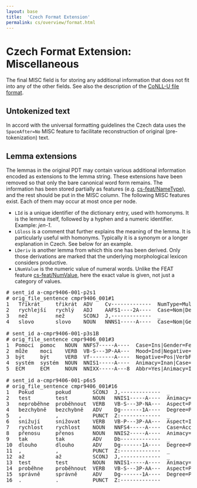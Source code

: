 ```yaml
---
layout: base
title:  'Czech Format Extension'
permalink: cs/overview/format.html
---
```


# Czech Format Extension: Miscellaneous

The final MISC field is for storing any additional information that does not fit into any of
the other fields. See also the description of the [CoNLL-U file format](../../format.html).

## Untokenized text

In accord with the universal formatting guidelines the Czech data uses the `SpaceAfter=No`
MISC feature to facilitate reconstruction of original (pre-tokenization) text.

## Lemma extensions

The lemmas in the original PDT may contain various additional information encoded as extensions
to the lemma string. These extensions have been removed so that only the bare canonical word form
remains. The information has been stored partially as features (e.g. [cs-feat/NameType]()),
and the rest should be put in the MISC column. The following MISC features exist. Each of them may
occur at most once per node.

* `LId` is a unique identifier of the dictionary entry, used with homonyms. It is the lemma itself, followed by a hyphen and a numeric identifier. Example: *jen-1*.
* `LGloss` is a comment that further explains the meaning of the lemma. It is particularly useful with homonyms. Typically it is a synonym or a longer explanation in Czech. See below for an example.
* `LDeriv` is another lemma from which this one has been derived. Only those derivations are marked that the underlying morphological lexicon considers productive.
* `LNumValue` is the numeric value of numeral words. Unlike the FEAT feature [cs-feat/NumValue](), here the exact value is given, not just a category of values.

<pre># sent_id a-cmpr9406-001-p2s1
# orig_file_sentence cmpr9406_001#1
1   Třikrát     třikrát  ADV    Cv-------------  NumType=Mult                                              2  advmod  _  LNumValue=3
2   rychlejší   rychlý   ADJ    AAFS1----2A----  Case=Nom|Degree=Comp|Gender=Fem|Negative=Pos|Number=Sing  0  root    _  _
3   než         než      SCONJ  J,-------------  _                                                         4  mark    _  LId=než-2
4   slovo       slovo    NOUN   NNNS1-----A----  Case=Nom|Gender=Neut|Negative=Pos|Number=Sing             2  advcl   _  _

# sent_id a-cmpr9406-001-p3s1B
# orig_file_sentence cmpr9406_001#3
1  Pomocí  pomoc   NOUN  NNFS7-----A----  Case=Ins|Gender=Fem|Negative=Pos|Number=Sing                                  2  xcomp  _  _
2  může    moci    VERB  VB-S---3P-AA---  Mood=Ind|Negative=Pos|Number=Sing|Person=3|Tense=Pres|VerbForm=Fin|Voice=Act  0  root   _  LGloss=(mít_možnost_[něco_dělat])
3  být     být     VERB  Vf--------A----  Negative=Pos|VerbForm=Inf                                                     1  cop    _  _
4  systém  systém  NOUN  NNIS1-----A----  Animacy=Inan|Case=Nom|Gender=Masc|Negative=Pos|Number=Sing                    2  nsubj  _  _
5  ECM     ECM     NOUN  NNIXX-----A---8  Abbr=Yes|Animacy=Inan|Foreign=Yes|Gender=Masc|Negative=Pos                    4  nmod   _  LId=ECM-3|LGloss=(Error_Correction_Mode,_mód_u_faxů)

# sent_id a-cmpr9406-001-p6s5
# orig_file_sentence cmpr9406_001#16
1   Pokud       pokud       SCONJ  J,-------------  _       3       mark    _       _
2   test        test        NOUN   NNIS1-----A----  Animacy=Inan|Case=Nom|Gender=Masc|Negative=Pos|Number=Sing      3       nsubj   _  _
3   neproběhne  proběhnout  VERB   VB-S---3P-NA---  Aspect=Perf|Mood=Ind|Negative=Neg|Number=Sing|Person=3|Tense=Pres|VerbForm=Fin|Voice=Act        6       advcl   _       _
4   bezchybně   bezchybně   ADV    Dg-------1A----  Degree=Pos|Negative=Pos 3       advmod  _       SpaceAfter=No|LDeriv=bezchybný
5   ,           ,           PUNCT  Z:-------------  _       3       punct   _       _
6   snižují     snižovat    VERB   VB-P---3P-AA---  Aspect=Imp|Mood=Ind|Negative=Pos|Number=Plur|Person=3|Tense=Pres|VerbForm=Fin|Voice=Act 0       root    _       _
7   rychlost    rychlost    NOUN   NNFS4-----A----  Case=Acc|Gender=Fem|Negative=Pos|Number=Sing    6       obj    _  LDeriv=rychlý
8   přenosu     přenos      NOUN   NNIS2-----A----  Animacy=Inan|Case=Gen|Gender=Masc|Negative=Pos|Number=Sing      7       nmod    _  _
9   tak         tak         ADV    Db-------------  _       10      advmod  _       LId=tak-3
10  dlouho      dlouho      ADV    Dg-------1A----  Degree=Pos|Negative=Pos 6       advmod  _       SpaceAfter=No|LGloss=(o_čase;_př._dlouhá_doba)
11  ,           ,           PUNCT  Z:-------------  _       14      punct   _       _
12  až          až          SCONJ  J,-------------  _       14      mark    _       LId=až-2|LGloss=(přijde,_až_to_dodělá)
13  test        test        NOUN   NNIS1-----A----  Animacy=Inan|Case=Nom|Gender=Masc|Negative=Pos|Number=Sing      14      nsubj   _  _
14  proběhne    proběhnout  VERB   VB-S---3P-AA---  Aspect=Perf|Mood=Ind|Negative=Pos|Number=Sing|Person=3|Tense=Pres|VerbForm=Fin|Voice=Act        10      advcl   _       _
15  správně     správně     ADV    Dg-------1A----  Degree=Pos|Negative=Pos 14      advmod  _       SpaceAfter=No|LGloss=(podle_něj._měřítek;_př._chlap,_míra,...)|LDeriv=správný
16  .           .           PUNCT  Z:-------------  _       6       punct   _       _</pre>
